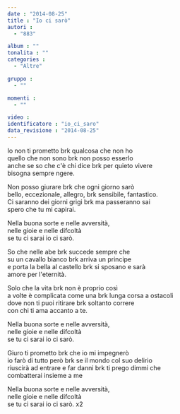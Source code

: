 ```yaml
---
date : "2014-08-25"
title : "Io ci sarò"
autori : 
  - "883"

album : ""
tonalita : ""
categories : 
  - "Altre"

gruppo : 
  - ""

momenti : 
  - ""

video : 
identificatore : "io_ci_saro"
data_revisione : "2014-08-25"
---
```

  
  
Io non ti prometto brk qualcosa che non ho   
quello che non sono  brk non posso esserlo   
anche se so che c'è chi dice  brk per quieto vivere   
bisogna sempre ngere.   
  
  
Non posso giurare  brk che ogni giorno sarò   
bello, eccezionale, allegro,  brk sensibile, fantastico.  
Ci saranno dei giorni grigi  brk ma passeranno sai   
spero che tu mi capirai.   
  
  
Nella buona sorte e nelle avversità,   
nelle gioie e nelle difcoltà   
se tu ci sarai io ci sarò.   
  
  
So che nelle abe  brk succede sempre che   
su un cavallo bianco  brk arriva un principe   
e porta la bella al castello  brk si sposano e sarà   
amore per l'eternità.   
  
  
Solo che la vita  brk non è proprio così   
a volte è complicata come una  brk lunga corsa a ostacoli   
dove non ti puoi ritirare  brk soltanto correre   
con chi ti ama accanto a te.   
  
  
Nella buona sorte e nelle avversità,   
nelle gioie e nelle difcoltà   
se tu ci sarai io ci sarò.   
  
  
Giuro ti prometto  brk che io mi impegnerò   
io farò di tutto però  brk se il mondo col suo delirio   
riuscirà ad entrare e far danni  brk ti prego dimmi che   
combatterai insieme a me    
  
  
Nella buona sorte e nelle avversità,   
nelle gioie e nelle difcoltà   
se tu ci sarai io ci sarò. x2  
  
  
